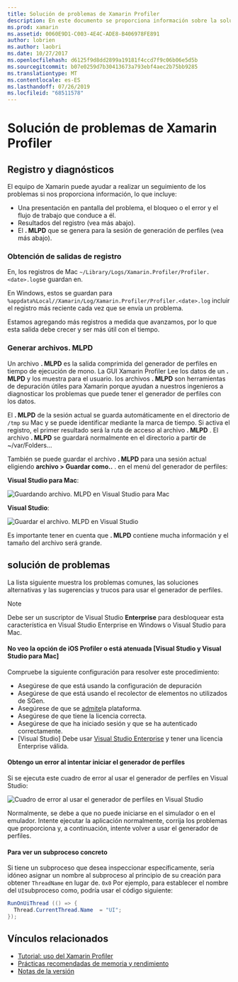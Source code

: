 ```yaml
---
title: Solución de problemas de Xamarin Profiler
description: En este documento se proporciona información sobre la solución de problemas relacionados con el Xamarin Profiler. Describe los problemas relacionados con el registro y los diagnósticos, el IDE y otros temas.
ms.prod: xamarin
ms.assetid: 0060E9D1-C003-4E4C-ADE8-B406978FE891
author: lobrien
ms.author: laobri
ms.date: 10/27/2017
ms.openlocfilehash: d6125f9d8dd2899a19181f4ccd7f9c06b06e5d5b
ms.sourcegitcommit: b07e0259d7b30413673a793ebf4aec2b75bb9285
ms.translationtype: MT
ms.contentlocale: es-ES
ms.lasthandoff: 07/26/2019
ms.locfileid: "68511578"
---
```

# <a name="xamarin-profiler-troubleshooting"></a>Solución de problemas de Xamarin Profiler

## <a name="logging-and-diagnostics"></a>Registro y diagnósticos

El equipo de Xamarin puede ayudar a realizar un seguimiento de los problemas si nos proporciona información, lo que incluye:

- Una presentación en pantalla del problema, el bloqueo o el error y el flujo de trabajo que conduce a él.
- Resultados del registro (vea más abajo).
- El **. MLPD** que se genera para la sesión de generación de perfiles (vea más abajo).

### <a name="getting-log-outputs"></a>Obtención de salidas de registro

En, los registros de Mac `~/Library/Logs/Xamarin.Profiler/Profiler.<date>.log`se guardan en.

En Windows, estos se guardan para `%appdata%Local//Xamarin/Log/Xamarin.Profiler/Profiler.<date>.log` incluir el registro más reciente cada vez que se envía un problema.

Estamos agregando más registros a medida que avanzamos, por lo que esta salida debe crecer y ser más útil con el tiempo.

<a name="gen_mlpd" />

### <a name="generating-mlpd-files"></a>Generar archivos. MLPD

Un archivo **. MLPD** es la salida comprimida del generador de perfiles en tiempo de ejecución de mono. La GUI Xamarin Profiler Lee los datos de un **. MLPD** y los muestra para el usuario. los archivos **. MLPD** son herramientas de depuración útiles para Xamarin porque ayudan a nuestros ingenieros a diagnosticar los problemas que puede tener el generador de perfiles con los datos.

El **. MLPD** de la sesión actual se guarda automáticamente en el directorio de `/tmp` su Mac y se puede identificar mediante la marca de tiempo. Si activa el registro, el primer resultado será la ruta de acceso al archivo **. MLPD** . El archivo **. MLPD** se guardará normalmente en el directorio a partir de ~/var/Folders...

También se puede guardar el archivo **. MLPD** para una sesión actual eligiendo **archivo > Guardar como..** . en el menú del generador de perfiles:

**Visual Studio para Mac**:

![](troubleshooting-images/image17.png "Guardando archivo. MLPD en Visual Studio para Mac")

**Visual Studio**:

![](troubleshooting-images/image17-vs.png "Guardar el archivo. MLPD en Visual Studio")

Es importante tener en cuenta que **. MLPD** contiene mucha información y el tamaño del archivo será grande.

## <a name="troubleshooting"></a>solución de problemas

La lista siguiente muestra los problemas comunes, las soluciones alternativas y las sugerencias y trucos para usar el generador de perfiles.

> [!NOTE]
> Debe ser un suscriptor de Visual Studio **Enterprise** para desbloquear esta característica en Visual Studio Enterprise en Windows o Visual Studio para Mac.

#### <a name="i-cant-see-the-ios-profiler-option-or-it-is-greyed-out-visual-studio-and-visual-studio-for-mac"></a>No veo la opción de iOS Profiler o está atenuada [Visual Studio y Visual Studio para Mac]

Compruebe la siguiente configuración para resolver este procedimiento:

- Asegúrese de que está usando la configuración de depuración
- Asegúrese de que está usando el recolector de elementos no utilizados de SGen.
- Asegúrese de que se [admite](~/tools/profiler/index.md#Profiler_Support)la plataforma.
- Asegúrese de que tiene la licencia correcta.
- Asegúrese de que ha iniciado sesión y que se ha autenticado correctamente.
- [Visual Studio] Debe usar [Visual Studio Enterprise](https://visualstudio.microsoft.com/vs/enterprise/) y tener una licencia Enterprise válida.

#### <a name="i-get-an-error-when-i-try-to-launch-the-profiler"></a>Obtengo un error al intentar iniciar el generador de perfiles

Si se ejecuta este cuadro de error al usar el generador de perfiles en Visual Studio:

![](troubleshooting-images/error.png "Cuadro de error al usar el generador de perfiles en Visual Studio")

Normalmente, se debe a que no puede iniciarse en el simulador o en el emulador. Intente ejecutar la aplicación normalmente, corrija los problemas que proporciona y, a continuación, intente volver a usar el generador de perfiles.

#### <a name="to-watch-a-specific-thread"></a>Para ver un subproceso concreto

Si tiene un subproceso que desea inspeccionar específicamente, sería idóneo asignar un nombre al subproceso al principio de su creación para obtener `ThreadName` en lugar de. `0x0` Por ejemplo, para establecer el nombre del `UI`subproceso como, podría usar el código siguiente:

```csharp
RunOnUiThread (() => {
  Thread.CurrentThread.Name  = "UI";
});
```

## <a name="related-links"></a>Vínculos relacionados

- [Tutorial: uso del Xamarin Profiler](~/tools/profiler/index.md)
- [Prácticas recomendadas de memoria y rendimiento](~/cross-platform/deploy-test/memory-perf-best-practices.md)
- [Notas de la versión](https://github.com/xamarin/release-notes-archive/blob/master/release-notes/profiler/preview/index.md)
